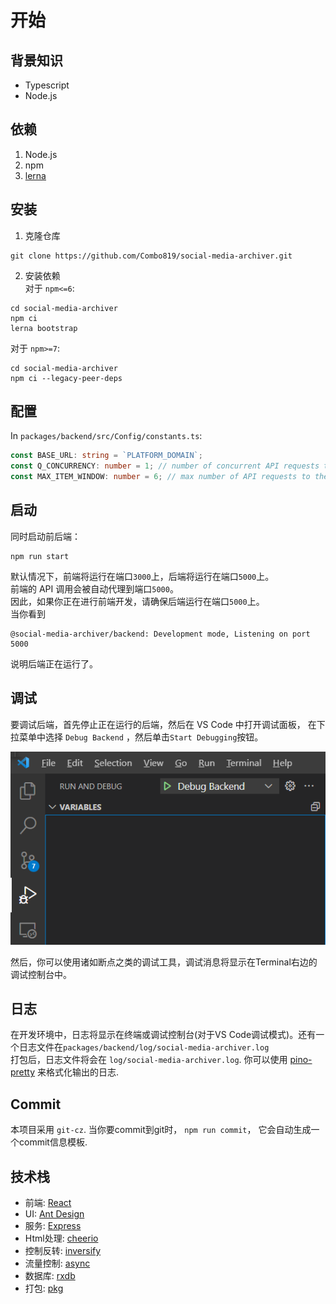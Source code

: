 # 开始

## 背景知识

- Typescript
- Node.js

## 依赖

1. Node.js
2. npm
3. [lerna](https://lerna.js.org/#getting-started)

## 安装

1. 克隆仓库

```shell
git clone https://github.com/Combo819/social-media-archiver.git
```

2. 安装依赖  
对于 `npm<=6`:

```shell
cd social-media-archiver
npm ci
lerna bootstrap
```

对于 `npm>=7`:

```shell
cd social-media-archiver
npm ci --legacy-peer-deps
```

## 配置

In `packages/backend/src/Config/constants.ts`:

```typescript
const BASE_URL: string = `PLATFORM_DOMAIN`;
const Q_CONCURRENCY: number = 1; // number of concurrent API requests to the platform
const MAX_ITEM_WINDOW: number = 6; // max number of API requests to the platform in a 30s window
```

## 启动

同时启动前后端：

```shell
npm run start
```

默认情况下，前端将运行在端口`3000`上，后端将运行在端口`5000`上。  
前端的 API 调用会被自动代理到端口`5000`。  
因此，如果你正在进行前端开发，请确保后端运行在端口`5000`上。  
当你看到

```log
@social-media-archiver/backend: Development mode, Listening on port 5000
```

说明后端正在运行了。

## 调试

要调试后端，首先停止正在运行的后端，然后在 VS Code 中打开调试面板，
在下拉菜单中选择 `Debug Backend` ，然后单击`Start Debugging`按钮。

![debug](./debug.png)

然后，你可以使用诸如断点之类的调试工具，调试消息将显示在Terminal右边的调试控制台中。

## 日志

在开发环境中，日志将显示在终端或调试控制台(对于VS Code调试模式)。还有一个日志文件在`packages/backend/log/social-media-archiver.log`    
打包后，日志文件将会在 `log/social-media-archiver.log`.
你可以使用 [pino-pretty](https://github.com/pinojs/pino-pretty) 来格式化输出的日志.

## Commit

本项目采用 `git-cz`. 当你要commit到git时， `npm run commit`， 它会自动生成一个commit信息模板.

## 技术栈
+ 前端: [React](https://reactjs.org/)
+ UI: [Ant Design](https://ant.design/)
+ 服务: [Express](https://expressjs.com/)
+ Html处理: [cheerio](https://cheerio.js.org/)
+ 控制反转: [inversify](https://inversify.io/)
+ 流量控制: [async](https://caolan.github.io/async/v3/)
+ 数据库: [rxdb](https://rxdb.info/)
+ 打包: [pkg](https://github.com/vercel/pkg)
